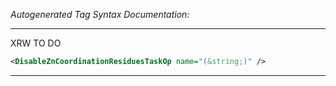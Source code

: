 _Autogenerated Tag Syntax Documentation:_

---
XRW TO DO

```xml
<DisableZnCoordinationResiduesTaskOp name="(&string;)" />
```



---
